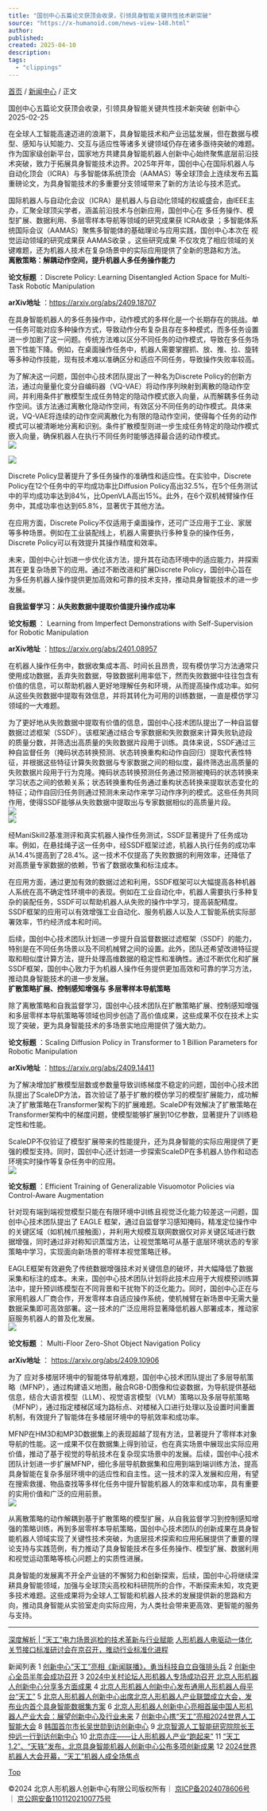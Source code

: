 ```yaml
---
title: "国创中心五篇论文获顶会收录，引领具身智能关键共性技术新突破"
source: "https://x-humanoid.com/news-view-148.html"
author:
published:
created: 2025-04-10
description:
tags:
  - "clippings"
---
```

[首页](https://x-humanoid.com/) / [新闻中心](https://x-humanoid.com/news.html) / 正文

国创中心五篇论文获顶会收录，引领具身智能关键共性技术新突破 创新中心 2025-02-25  
  

在全球人工智能高速迈进的浪潮下，具身智能技术和产业迅猛发展，但在数据与模型、感知与认知能力、交互与适应性等诸多关键领域仍存在诸多亟待突破的难题。作为国家级创新平台，国家地方共建具身智能机器人创新中心始终聚焦底层前沿技术突破，致力于拓展具身智能技术边界。2025年开年，国创中心在国际机器人与自动化顶会（ICRA）与多智能体系统顶会（AAMAS）等全球顶会上连续发布五篇重磅论文，为具身智能技术的多重要分支领域带来了新的方法论与技术范式。

国际机器人与自动化会议（ICRA）是机器人与自动化领域的权威盛会，由IEEE主办，汇聚全球顶尖学者，涵盖前沿技术与创新应用，国创中心在 多任务操作、模型扩展、数据利用、多层零样本导航等领域的研究成果获 ICRA收录 ；多智能体系统国际会议（AAMAS）聚焦多智能体的基础理论与应用实践，国创中心本次在 视觉运动领域的研究成果获 AAMAS收录 。这些研究成果 不仅攻克了相应领域的关键难题，还为机器人技术在复杂场景中的实际应用提供了全新的思路和方法。  
**离散策略：解耦动作空间，提升机器人多任务操作能力**

**论文标题** ：Discrete Policy: Learning Disentangled Action Space for Multi-Task Robotic Manipulation

**arXiv地址** ：https://arxiv.org/abs/2409.18707

在具身智能机器人的多任务操作中，动作模式的多样化是一个长期存在的挑战。单一任务可能对应多种操作方式，导致动作分布复杂且存在多种模式，而多任务设置进一步加剧了这一问题。传统方法难以区分不同任务的动作模式，导致在多任务场景下性能下降。例如，在桌面操作任务中，机器人需要掌握抓、放、推、拉、旋转等多种动作技能，现有技术难以准确区分和适应不同任务，导致操作失败率较高。

为了解决这一问题，国创中心技术团队提出了一种名为Discrete Policy的创新方法，通过向量量化变分自编码器（VQ-VAE）将动作序列映射到离散的隐动作空间，并利用条件扩散模型生成任务特定的隐动作模式嵌入向量，从而解耦多任务动作空间。该方法通过离散化隐动作空间，有效区分不同任务的动作模式。具体来说，VQ-VAE将连续的动作空间离散化为有限的隐动作空间，使得每个任务的动作模式可以被清晰地分离和识别。条件扩散模型则进一步生成任务特定的隐动作模式嵌入向量，确保机器人在执行不同任务时能够选择最合适的动作模式。  
![](https://x-humanoid.com//storage/website/2025/02-26/67be866fdf2ad-1-66601.png)  
  
![](https://x-humanoid.com//storage/website/2025/02-26/67be867cb950a-1-40006.png)

Discrete Policy显著提升了多任务操作的准确性和适应性。在实验中，Discrete Policy在12个任务中的平均成功率比Diffusion Policy高出32.5%，在5个任务测试中的平均成功率达到84%，比OpenVLA高出15%。此外，在6个双机械臂操作任务中，其成功率也达到65.8%，显著优于其他方法。

在应用方面，Discrete Policy不仅适用于桌面操作，还可广泛应用于工业、家居等多种场景。例如在工业装配线上，机器人需要执行多种复杂的操作任务，Discrete Policy可以有效提升其操作精度和效率。

未来，国创中心计划进一步优化该方法，提升其在动态环境中的适应能力，并探索其在更复杂场景下的应用。通过不断改进和扩展Discrete Policy，国创中心旨在为多任务机器人操作提供更加高效和可靠的技术支持，推动具身智能技术的进一步发展。

**自我监督学习：从失败数据中提取价值提升操作成功率**

**论文标题** ： Learning from Imperfect Demonstrations with Self-Supervision for Robotic Manipulation

**arXiv地址** ：https://arxiv.org/abs/2401.08957

在机器人操作任务中，数据收集成本高、时间长且昂贵，现有模仿学习方法通常只使用成功数据，丢弃失败数据，导致数据利用率低下，然而失败数据中往往包含有价值的信息，可以帮助机器人更好地理解任务和环境，从而提高操作成功率。如何从这些失败数据中提取有效信息，并将其转化为可用的训练数据，一直是模仿学习领域的一大难题。

为了更好地从失败数据中提取有价值的信息，国创中心技术团队提出了一种自监督数据过滤框架（SSDF）。该框架通过结合专家数据和失败数据来计算失败轨迹段的质量分数，并筛选出高质量的失败数据片段用于训练。具体来说，SSDF通过三种自监督任务（掩码状态转换预测、状态转换重构和动作自回归）提取代表性特征，并根据这些特征计算失败数据与专家数据之间的相似度，最终筛选出高质量的失败数据片段用于行为克隆。掩码状态转换预测任务通过预测被掩码的状态转换来学习状态之间的依赖关系；状态转换重构任务通过重构状态转换来提取状态变化的特征；动作自回归任务则通过预测未来动作来学习动作序列的模式。这些任务共同作用，使得SSDF能够从失败数据中提取出与专家数据相似的高质量片段。  
![](https://x-humanoid.com//storage/website/2025/02-26/67be86a88350e-1-69804.png)  
![](https://x-humanoid.com//storage/website/2025/02-26/67be86bb40cbe-1-73135.png)

经ManiSkill2基准测评和真实机器人操作任务测试，SSDF显著提升了任务成功率。例如，在悬挂绳子这一任务中，经SSDF框架过滤，机器人执行任务的成功率从14.4%提高到了28.4%。这一技术不仅提高了失败数据的利用效率，还降低了对高质量专家数据的依赖，节省了数据收集和标注成本。

在应用方面，通过更加有效的数据过滤和利用，SSDF框架可以大幅提高各种机器人系统在高不确定性环境中的表现。例如在工业自动化中，机器人需要执行多种复杂的装配任务，SSDF可以帮助机器人从失败的操作中学习，提高装配精度。SSDF框架的应用可以有效增强工业自动化、服务机器人以及人工智能系统实际部署效率，节约经济成本和时间。

后续，国创中心技术团队计划进一步提升自监督数据过滤框架（SSDF）的能力，特别是在不同任务场景以及不同机械臂之间的设置。此外，团队还希望改进特征提取和相似度计算方法，提升处理高维数据的稳定性和准确性。通过不断优化和扩展SSDF框架，国创中心致力于为机器人操作任务提供更加高效和可靠的学习方法，推动具身智能技术的进一步发展。  
**扩散策略扩展、控制感知增强与** **多层零样本导航策略**

除了离散策略和自我监督学习，国创中心技术团队在扩散策略扩展、控制感知增强和多层零样本导航策略等领域也同步创造了高价值成果，这些成果不仅在技术上实现了突破，更为具身智能技术的多场景实地应用提供了强大助力。

**论文标题** ：Scaling Diffusion Policy in Transformer to 1 Billion Parameters for Robotic Manipulation

**arXiv地址** ：https://arxiv.org/abs/2409.14411

为了解决增加扩散模型层数或参数量导致训练梯度不稳定的问题，国创中心技术团队提出了ScaleDP方法，首次验证了基于扩散的模仿学习的模型扩展能力，成功解决了扩散策略在Transformer架构下的扩展难题。ScaleDP有效解决了扩散策略在Transformer架构中的梯度问题，使模型能够扩展到10亿参数，显著提升了训练稳定性和性能。

ScaleDP不仅验证了模型扩展带来的性能提升，还为具身智能的实际应用提供了更强的模型支持。同时，国创中心还计划进一步探索ScaleDP在多机器人协作和动态环境实时操作等复杂任务中的应用。  
![](https://x-humanoid.com//storage/website/2025/02-26/67be86db64dd1-1-67777.png)

**论文标题** ：Efficient Training of Generalizable Visuomotor Policies via Control-Aware Augmentation

针对现有端到端视觉模型只能在有限环境中训练且视觉泛化能力较差这一问题，国创中心技术团队提出了 EAGLE 框架，通过自监督学习感知掩码，精准定位操作中的关键区域（如机械爪接触面），并利用大规模互联网数据仅对非关键区域进行数据增强，同时通过非对称知识蒸馏方法，让视觉策略可从基于底层环境状态的专家策略中学习，实现面向新场景的零样本视觉策略迁移。

EAGLE框架有效避免了传统数据增强技术对关键信息的破坏，并大幅降低了数据采集和标注的成本。未来，国创中心技术团队计划将此技术应用于大规模预训练算法中，提升预训练模型在不同背景和干扰物下的泛化能力。同时，国创中心正在与家用机器人厂商合作，开发零样本自适应操作系统，使机械臂在新场景中无需大量数据采集即可高效部署。这一技术的广泛应用将显著降低机器人部署成本，推动家庭服务机器人的普及化发展。  
![](https://x-humanoid.com//storage/website/2025/02-26/67be86f807df4-1-78817.png)

**论文标题** ： Multi-Floor Zero-Shot Object Navigation Policy

**arXiv地址** ： https://arxiv.org/abs/2409.10906

为了 应对多楼层环境中的智能体导航难题，国创中心技术团队提出了多层导航策略（MFNP），通过构建语义地图，融合RGB-D图像和位姿数据，为导航提供基础信息，结合大语言模型（LLM）、视觉语言模型（VLM）策略以及多层导航策略（MFNP），通过指定楼梯区域为路标点、对楼梯入口进行处理以及设置时间重置机制，有效提升了智能体在多楼层环境中的导航效率和成功率。

MFNP在HM3D和MP3D数据集上的表现超越了现有方法，显著提升了零样本对象导航的性能。这一成果不仅在数据集上得到验证，也在真实场景中展现出实际应用价值，推动了基于视觉的导航技术在复杂现实场景中的发展。后续，国创中心技术团队计划进一步扩展MFNP，细化多层导航数据集和应用到端到端训练方法，提高具身智能在复杂多层环境中的适应性和自主性。这一技术的深入发展和应用，有望在搜索救援、物品查找等多样化任务中提升智能机器人的效率和成功率，具有重要的实用价值和广泛的应用前景。  
![](https://x-humanoid.com//storage/website/2025/02-26/67be871773553-1-10148.png)

从离散策略的动作解耦到基于扩散策略的模型扩展，从自我监督学习到控制感知增强的策略训练，再到多层零样本导航策略，国创中心技术团队的创新成果在具身智能机器人领域实现了关键性技术突破，为底层技术探索和应用拓展提供了重要的理论支持与实践范例，有力推动了具身智能技术在多任务操作、模型扩展、数据利用和视觉运动策略等核心问题上的实质性进展。

具身智能的发展离不开全产业链的不懈努力和创新探索，后续，国创中心将继续深耕具身智能领域，加强与全球顶尖高校和科研院所的合作，不断探索未知，攻克更多技术难题。这些成果将为全球人工智能和机器人技术的发展提供新的思路和方向，推动具身智能从实验室走向实际应用，为人类社会带来更高效、更智能的服务与支持。

  
  

---

[深度解析 | “天工”电力场景巡检的技术革新与行业赋能](https://x-humanoid.com/news-view-146.html) [人形机器人电驱动一体化关节接口标准研讨会在京召开，推动行业标准化进程](https://x-humanoid.com/news-view-150.html)

新闻列表 1 [创新中心“天工”亮相《新闻联播》，勇当科技自立自强排头兵](https://x-humanoid.com/news-view-1.html) 2 [创新中心全员半年会成功召开](https://x-humanoid.com/news-view-2.html) 3 [2024中关村论坛人形机器人专场成功召开 北京人形机器人创新中心分享多方面成果](https://x-humanoid.com/news-view-3.html) 4 [北京人形机器人创新中心发布通用人形机器人母平台“天工”](https://x-humanoid.com/news-view-4.html) 5 [北京人形机器人创新中心出席北京人形机器人产业联盟成立大会，发布业内首个具身智能数据集方案](https://x-humanoid.com/news-view-5.html) 6 [北京人形机器人创新中心亮相首届中国人形机器人产业大会：展望创新中心及行业未来](https://x-humanoid.com/news-view-6.html) 7 [创新中心携“天工”亮相2024世界人工智能大会](https://x-humanoid.com/news-view-20.html) 8 [韩国首尔市长吴世勋到访创新中心](https://x-humanoid.com/news-view-21.html) 9 [北京智源人工智能研究院院长王仲远一行到访创新中心](https://x-humanoid.com/news-view-22.html) 10 [北京亦庄——让人形机器人产业“跑起来”](https://x-humanoid.com/news-view-23.html) 11 [“天工1.2”、“天轶”发布，北京具身智能机器人创新中心公布多项创新成果](https://x-humanoid.com/news-view-26.html) 12 [2024世界机器人大会开幕，“天工”机器人成全场焦点](https://x-humanoid.com/news-view-30.html)

[Top](https://x-humanoid.com/#)

©️2024 北京人形机器人创新中心有限公司版权所有｜ [京ICP备2024078606号](https://beian.miit.gov.cn/) ｜ [京公网安备11011202100775号](https://beian.miit.gov.cn/#/Integrated/index)